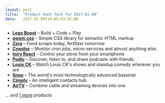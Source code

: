 ```yaml
---
layout: post
title:  "Product Hunt Tech for 2017-01-08"
date:   2017-01-09T14:05:03-05:00
---
```


* **[Lego Boost](https://www.producthunt.com/posts/lego-boost?utm_campaign=producthunt-api&utm_medium=api&utm_source=Application%3A+Daily+Digest+RSS+%28ID%3A+3202%29)** – Build + Code + Play
* **[awsm.css](https://www.producthunt.com/posts/awsm-css?utm_campaign=producthunt-api&utm_medium=api&utm_source=Application%3A+Daily+Digest+RSS+%28ID%3A+3202%29)** – Simple CSS library for semantic HTML markup
* **[Zera](https://www.producthunt.com/posts/zera?utm_campaign=producthunt-api&utm_medium=api&utm_source=Application%3A+Daily+Digest+RSS+%28ID%3A+3202%29)** – Food scraps today, fertilizer tomorrow
* **[Cronitor](https://www.producthunt.com/posts/cronitor?utm_campaign=producthunt-api&utm_medium=api&utm_source=Application%3A+Daily+Digest+RSS+%28ID%3A+3202%29)** – Monitor cron jobs, micro-services and almost anything else.
* **[Inirv React](https://www.producthunt.com/posts/inirv-react?utm_campaign=producthunt-api&utm_medium=api&utm_source=Application%3A+Daily+Digest+RSS+%28ID%3A+3202%29)** – Control your stove from your smartphone
* **[Podly](https://www.producthunt.com/posts/podly?utm_campaign=producthunt-api&utm_medium=api&utm_source=Application%3A+Daily+Digest+RSS+%28ID%3A+3202%29)** – Discover, listen to, and share podcasts with friends.
* **[Louis CK](https://www.producthunt.com/posts/louis-ck?utm_campaign=producthunt-api&utm_medium=api&utm_source=Application%3A+Daily+Digest+RSS+%28ID%3A+3202%29)** – Watch Louis CK's shows and standup comedy wherever you are
* **[Snoo](https://www.producthunt.com/posts/snoo-2?utm_campaign=producthunt-api&utm_medium=api&utm_source=Application%3A+Daily+Digest+RSS+%28ID%3A+3202%29)** – The world's most technologically advanced bassinet
* **[Cimply](https://www.producthunt.com/posts/cimply?utm_campaign=producthunt-api&utm_medium=api&utm_source=Application%3A+Daily+Digest+RSS+%28ID%3A+3202%29)** – An intelligent contacts hub
* **[AirTV](https://www.producthunt.com/posts/airtv-2?utm_campaign=producthunt-api&utm_medium=api&utm_source=Application%3A+Daily+Digest+RSS+%28ID%3A+3202%29)** – Combine cable and streaming devices into one

… and [1 more](https://www.producthunt.com/tech) products